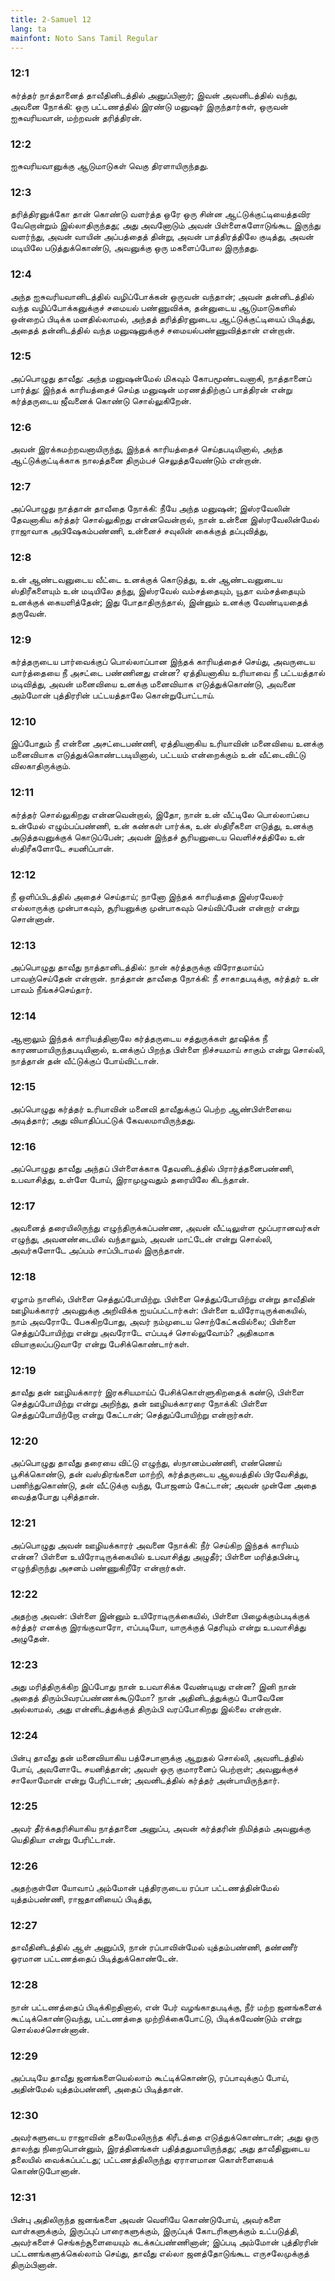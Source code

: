 ```yaml
---
title: 2-Samuel 12
lang: ta
mainfont: Noto Sans Tamil Regular
---
```


###  12:1

கர்த்தர் நாத்தானைத் தாவீதினிடத்தில் அனுப்பினார்; இவன் அவனிடத்தில் வந்து, அவனை நோக்கி: ஒரு பட்டணத்தில் இரண்டு மனுஷர் இருந்தார்கள், ஒருவன் ஐசுவரியவான், மற்றவன் தரித்திரன்.

###  12:2

ஐசுவரியவானுக்கு ஆடுமாடுகள் வெகு திரளாயிருந்தது.

###  12:3

தரித்திரனுக்கோ தான் கொண்டு வளர்த்த ஒரே ஒரு சின்ன ஆட்டுக்குட்டியைத்தவிர வேறொன்றும் இல்லாதிருந்தது; அது அவனோடும் அவன் பிள்ளைகளோடுங்கூட இருந்து வளர்ந்து, அவன் வாயின் அப்பத்தைத் தின்று, அவன் பாத்திரத்திலே குடித்து, அவன் மடியிலே படுத்துக்கொண்டு, அவனுக்கு ஒரு மகளைப்போல இருந்தது.

###  12:4

அந்த ஐசுவரியவானிடத்தில் வழிப்போக்கன் ஒருவன் வந்தான்; அவன் தன்னிடத்தில் வந்த வழிப்போக்கனுக்குச் சமையல் பண்ணுவிக்க, தன்னுடைய ஆடுமாடுகளில் ஒன்றைப் பிடிக்க மனதில்லாமல், அந்தத் தரித்திரனுடைய ஆட்டுக்குட்டியைப் பிடித்து, அதைத் தன்னிடத்தில் வந்த மனுஷனுக்குச் சமையல்பண்ணுவித்தான் என்றான்.

###  12:5

அப்பொழுது தாவீது: அந்த மனுஷன்மேல் மிகவும் கோபமூண்டவனாகி, நாத்தானைப் பார்த்து: இந்தக் காரியத்தைச் செய்த மனுஷன் மரணத்திற்குப் பாத்திரன் என்று கர்த்தருடைய ஜீவனைக் கொண்டு சொல்லுகிறேன்.

###  12:6

அவன் இரக்கமற்றவனாயிருந்து, இந்தக் காரியத்தைச் செய்தபடியினால், அந்த ஆட்டுக்குட்டிக்காக நாலத்தனை திரும்பச் செலுத்தவேண்டும் என்றான்.

###  12:7

அப்பொழுது நாத்தான் தாவீதை நோக்கி: நீயே அந்த மனுஷன்; இஸ்ரவேலின் தேவனாகிய கர்த்தர் சொல்லுகிறது என்னவென்றால், நான் உன்னை இஸ்ரவேலின்மேல் ராஜாவாக அபிஷேகம்பண்ணி, உன்னைச் சவுலின் கைக்குத் தப்புவித்து,

###  12:8

உன் ஆண்டவனுடைய வீட்டை உனக்குக் கொடுத்து, உன் ஆண்டவனுடைய ஸ்திரீகளையும் உன் மடியிலே தந்து, இஸ்ரவேல் வம்சத்தையும், யூதா வம்சத்தையும் உனக்குக் கையளித்தேன்; இது போதாதிருந்தால், இன்னும் உனக்கு வேண்டியதைத் தருவேன்.

###  12:9

கர்த்தருடைய பார்வைக்குப் பொல்லாப்பான இந்தக் காரியத்தைச் செய்து, அவருடைய வார்த்தையை நீ அசட்டை பண்ணினது என்ன? ஏத்தியனாகிய உரியாவை நீ பட்டயத்தால் மடிவித்து, அவன் மனைவியை உனக்கு மனைவியாக எடுத்துக்கொண்டு, அவனை அம்மோன் புத்திரரின் பட்டயத்தாலே கொன்றுபோட்டாய்.

###  12:10

இப்போதும் நீ என்னை அசட்டைபண்ணி, ஏத்தியனாகிய உரியாவின் மனைவியை உனக்கு மனைவியாக எடுத்துக்கொண்டபடியினால், பட்டயம் என்றைக்கும் உன் வீட்டைவிட்டு விலகாதிருக்கும்.

###  12:11

கர்த்தர் சொல்லுகிறது என்னவென்றால், இதோ, நான் உன் வீட்டிலே பொல்லாப்பை உன்மேல் எழும்பப்பண்ணி, உன் கண்கள் பார்க்க, உன் ஸ்திரீகளை எடுத்து, உனக்கு அடுத்தவனுக்குக் கொடுப்பேன்; அவன் இந்தச் சூரியனுடைய வெளிச்சத்திலே உன் ஸ்திரீகளோடே சயனிப்பான்.

###  12:12

நீ ஒளிப்பிடத்தில் அதைச் செய்தாய்; நானோ இந்தக் காரியத்தை இஸ்ரவேலர் எல்லாருக்கு முன்பாகவும், சூரியனுக்கு முன்பாகவும் செய்விப்பேன் என்றார் என்று சொன்னான்.

###  12:13

அப்பொழுது தாவீது நாத்தானிடத்தில்: நான் கர்த்தருக்கு விரோதமாய்ப் பாவஞ்செய்தேன் என்றான். நாத்தான் தாவீதை நோக்கி: நீ சாகாதபடிக்கு, கர்த்தர் உன் பாவம் நீங்கச்செய்தார்.

###  12:14

ஆனாலும் இந்தக் காரியத்தினாலே கர்த்தருடைய சத்துருக்கள் தூஷிக்க நீ காரணமாயிருந்தபடியினால், உனக்குப் பிறந்த பிள்ளை நிச்சயமாய் சாகும் என்று சொல்லி, நாத்தான் தன் வீட்டுக்குப் போய்விட்டான்.

###  12:15

அப்பொழுது கர்த்தர் உரியாவின் மனைவி தாவீதுக்குப் பெற்ற ஆண்பிள்ளையை அடித்தார்; அது வியாதிப்பட்டுக் கேவலமாயிருந்தது.

###  12:16

அப்பொழுது தாவீது அந்தப் பிள்ளைக்காக தேவனிடத்தில் பிரார்த்தனைபண்ணி, உபவாசித்து, உள்ளே போய், இராமுழுவதும் தரையிலே கிடந்தான்.

###  12:17

அவனைத் தரையிலிருந்து எழுந்திருக்கப்பண்ண, அவன் வீட்டிலுள்ள மூப்பரானவர்கள் எழுந்து, அவனண்டையில் வந்தாலும், அவன் மாட்டேன் என்று சொல்லி, அவர்களோடே அப்பம் சாப்பிடாமல் இருந்தான்.

###  12:18

ஏழாம் நாளில், பிள்ளை செத்துப்போயிற்று. பிள்ளை செத்துப்போயிற்று என்று தாவீதின் ஊழியக்காரர் அவனுக்கு அறிவிக்க ஐயப்பட்டார்கள்: பிள்ளை உயிரோடிருக்கையில், நாம் அவரோடே பேசுகிறபோது, அவர் நம்முடைய சொற்கேட்கவில்லை; பிள்ளை செத்துப்போயிற்று என்று அவரோடே எப்படிச் சொல்லுவோம்? அதிகமாக வியாகுலப்படுவாரே என்று பேசிக்கொண்டார்கள்.

###  12:19

தாவீது தன் ஊழியக்காரர் இரகசியமாய்ப் பேசிக்கொள்ளுகிறதைக் கண்டு, பிள்ளை செத்துப்போயிற்று என்று அறிந்து, தன் ஊழியக்காரரை நோக்கி: பிள்ளை செத்துப்போயிற்றோ என்று கேட்டான்; செத்துப்போயிற்று என்றார்கள்.

###  12:20

அப்பொழுது தாவீது தரையை விட்டு எழுந்து, ஸ்நானம்பண்ணி, எண்ணெய் பூசிக்கொண்டு, தன் வஸ்திரங்களை மாற்றி, கர்த்தருடைய ஆலயத்தில் பிரவேசித்து, பணிந்துகொண்டு, தன் வீட்டுக்கு வந்து, போஜனம் கேட்டான்; அவன் முன்னே அதை வைத்தபோது புசித்தான்.

###  12:21

அப்பொழுது அவன் ஊழியக்காரர் அவனை நோக்கி: நீர் செய்கிற இந்தக் காரியம் என்ன? பிள்ளை உயிரோடிருக்கையில் உபவாசித்து அழுதீர்; பிள்ளை மரித்தபின்பு, எழுந்திருந்து அசனம் பண்ணுகிறீரே என்றார்கள்.

###  12:22

அதற்கு அவன்: பிள்ளை இன்னும் உயிரோடிருக்கையில், பிள்ளை பிழைக்கும்படிக்குக் கர்த்தர் எனக்கு இரங்குவாரோ, எப்படியோ, யாருக்குத் தெரியும் என்று உபவாசித்து அழுதேன்.

###  12:23

அது மரித்திருக்கிற இப்போது நான் உபவாசிக்க வேண்டியது என்ன? இனி நான் அதைத் திரும்பிவரப்பண்ணக்கூடுமோ? நான் அதினிடத்துக்குப் போவேனே அல்லாமல், அது என்னிடத்துக்குத் திரும்பி வரப்போகிறது இல்லை என்றான்.

###  12:24

பின்பு தாவீது தன் மனைவியாகிய பத்சேபாளுக்கு ஆறுதல் சொல்லி, அவளிடத்தில் போய், அவளோடே சயனித்தான்; அவள் ஒரு குமாரனைப் பெற்றாள்; அவனுக்குச் சாலோமோன் என்று பேரிட்டான்; அவனிடத்தில் கர்த்தர் அன்பாயிருந்தார்.

###  12:25

அவர் தீர்க்கதரிசியாகிய நாத்தானை அனுப்ப, அவன் கர்த்தரின் நிமித்தம் அவனுக்கு யெதிதியா என்று பேரிட்டான்.

###  12:26

அதற்குள்ளே யோவாப் அம்மோன் புத்திரருடைய ரப்பா பட்டணத்தின்மேல் யுத்தம்பண்ணி, ராஜதானியைப் பிடித்து,

###  12:27

தாவீதினிடத்தில் ஆள் அனுப்பி, நான் ரப்பாவின்மேல் யுத்தம்பண்ணி, தண்ணீர் ஓரமான பட்டணத்தைப் பிடித்துக்கொண்டேன்.

###  12:28

நான் பட்டணத்தைப் பிடிக்கிறதினால், என் பேர் வழங்காதபடிக்கு, நீர் மற்ற ஜனங்களைக் கூட்டிக்கொண்டுவந்து, பட்டணத்தை முற்றிக்கைபோட்டு, பிடிக்கவேண்டும் என்று சொல்லச்சொன்னான்.

###  12:29

அப்படியே தாவீது ஜனங்களையெல்லாம் கூட்டிக்கொண்டு, ரப்பாவுக்குப் போய், அதின்மேல் யுத்தம்பண்ணி, அதைப் பிடித்தான்.

###  12:30

அவர்களுடைய ராஜாவின் தலைமேலிருந்த கிரீடத்தை எடுத்துக்கொண்டான்; அது ஒரு தாலந்து நிறைபொன்னும், இரத்தினங்கள் பதித்ததுமாயிருந்தது; அது தாவீதினுடைய தலையில் வைக்கப்பட்டது; பட்டணத்திலிருந்து ஏராளமான கொள்ளையைக் கொண்டுபோனான்.

###  12:31

பின்பு அதிலிருந்த ஜனங்களை அவன் வெளியே கொண்டுபோய், அவர்களை வாள்களுக்கும், இருப்புப் பாரைகளுக்கும், இருப்புக் கோடரிகளுக்கும் உட்படுத்தி, அவர்களைச் செங்கற்சூளையையும் கடக்கப்பண்ணினான்; இப்படி அம்மோன் புத்திரரின் பட்டணங்களுக்கெல்லாம் செய்து, தாவீது எல்லா ஜனத்தோடுங்கூட எருசலேமுக்குத் திரும்பினான்.

